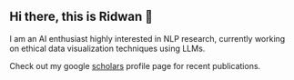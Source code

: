 ## Hi there, this is Ridwan 👋

I am an AI enthusiast highly interested in NLP research, currently working on ethical data visualization techniques using LLMs. 

Check out my google [scholars](https://scholar.google.ca/citations?user=LKMc1l8AAAAJ&hl=en) profile page for recent publications.
<!--
**Ridwan230/Ridwan230** is a ✨ _special_ ✨ repository because its `README.md` (this file) appears on your GitHub profile.

Here are some ideas to get you started:

- 🔭 I’m currently working on ...
- 🌱 I’m currently learning ...
- 👯 I’m looking to collaborate on ...
- 🤔 I’m looking for help with ...
- 💬 Ask me about ...
- 📫 How to reach me: ...
- 😄 Pronouns: ...
- ⚡ Fun fact: ...
-->
